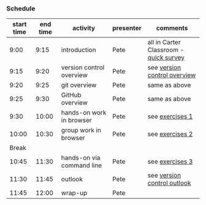 ### Schedule

|start time|	end time	|activity	|presenter|	comments|
|-----------|-----------|----------|--------|----------|
|9:00|	9:15	|introduction|	Pete|	all in Carter Classroom - [quick survey](student-pre-survey.tsv)|
|9:15|9:20	|version control overview	|Pete|	see [version control overview](usage-examples.md)|
|9:20	|9:25|	git overview|	Pete| same as above|	
|9:25	|9:30	|GitHub overview	|Pete|same as above|	
|9:30	|10:00	|hands-on work in browser|	Pete|	see [exercises 1](exercises_1.md)|
|10:00	|10:30	|group work in browser	|Pete	|see [exercises 2](exercises_2.md)|
| Break |
|10:45	|11:30	|hands-on via command line|	Pete|	see [exercises 3](exercises_3.md)|
|11:30	|11:45	|outlook|	Pete|	see [version control outlook](usage-examples.md)|
|11:45	|12:00	|wrap-up	|Pete||	
